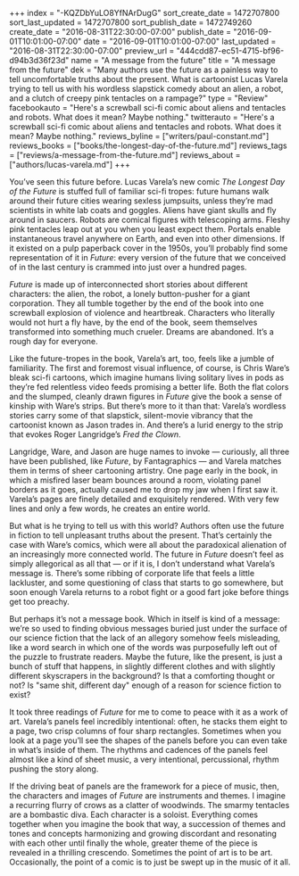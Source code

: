 +++
index = "-KQZDbYuLO8YfNArDugG"
sort_create_date = 1472707800
sort_last_updated = 1472707800
sort_publish_date = 1472749260
create_date = "2016-08-31T22:30:00-07:00"
publish_date = "2016-09-01T10:01:00-07:00"
date = "2016-09-01T10:01:00-07:00"
last_updated = "2016-08-31T22:30:00-07:00"
preview_url = "444cdd87-ec51-4715-bf96-d94b3d36f23d"
name = "A message from the future"
title = "A message from the future"
dek = "Many authors use the future as a painless way to tell uncomfortable truths about the present. What is cartoonist Lucas Varela trying to tell us with his wordless slapstick comedy about an alien, a robot, and a clutch of creepy pink tentacles on a rampage?"
type = "Review"
facebookauto = "Here's a screwball sci-fi comic about aliens and tentacles and robots. What does it mean? Maybe nothing."
twitterauto = "Here's a screwball sci-fi comic about aliens and tentacles and robots. What does it mean? Maybe nothing."
reviews_byline = ["writers/paul-constant.md"]
reviews_books = ["books/the-longest-day-of-the-future.md"]
reviews_tags = ["reviews/a-message-from-the-future.md"]
reviews_about = ["authors/lucas-varela.md"]
+++

You’ve seen this future before. Lucas Varela’s new comic *The Longest Day of the Future* is stuffed full of familiar sci-fi tropes: future humans walk around their future cities wearing sexless jumpsuits, unless they’re mad scientists in white lab coats and goggles. Aliens have giant skulls and fly around in saucers. Robots are comical figures with telescoping arms. Fleshy pink tentacles leap out at you when you least expect them. Portals enable instantaneous travel anywhere on Earth, and even into other dimensions. If it existed on a pulp paperback cover in the 1950s, you’ll probably find some representation of it in *Future*: every version of the future that we conceived of in the last century is crammed into just over a hundred pages.

*Future* is made up of interconnected short stories about different characters: the alien, the robot, a lonely button-pusher for a giant corporation. They all tumble together by the end of the book into one screwball explosion of violence and heartbreak. Characters who literally would not hurt a fly have, by the end of the book, seem themselves transformed into something much crueler. Dreams are abandoned. It’s a rough day for everyone.

Like the future-tropes in the book, Varela’s art, too, feels like a jumble of familiarity. The first and foremost visual influence, of course, is Chris Ware’s bleak sci-fi cartoons, which imagine humans living solitary lives in pods as they’re fed relentless video feeds promising a better life. Both the flat colors and the slumped, cleanly drawn figures in *Future* give the book a sense of kinship with Ware’s strips. But there’s more to it than that: Varela’s wordless stories carry some of that slapstick, silent-movie vibrancy that the cartoonist known as Jason trades in. And there’s a lurid energy to the strip that evokes Roger Langridge’s *Fred the Clown*. 

Langridge, Ware, and Jason are huge names to invoke — curiously, all three have been published, like *Future*, by Fantagraphics — and Varela matches them in terms of sheer cartooning artistry. One page early in the book, in which a misfired laser beam bounces around a room, violating panel borders as it goes, actually caused me to drop my jaw when I first saw it. Varela’s pages are finely detailed and exquisitely rendered. With very few lines and only a few words, he creates an entire world.

But what is he trying to tell us with this world? Authors often use the future in fiction to tell unpleasant truths about the present. That’s certainly the case with Ware’s comics, which were all about the paradoxical alienation of an increasingly more connected world. The future in *Future* doesn’t feel as simply allegorical as all that — or if it is, I don’t understand what Varela’s message is. There’s some ribbing of corporate life that feels a little lackluster, and some questioning of class that starts to go somewhere, but soon enough Varela returns to a robot fight or a good fart joke before things get too preachy.

But perhaps it’s not a message book. Which in itself is kind of a message: we’re so used to finding obvious messages buried just under the surface of our science fiction that the lack of an allegory somehow feels misleading, like a word search in which one of the words was purposefully left out of the puzzle to frustrate readers. Maybe the future, like the present, is just a bunch of stuff that happens, in slightly different clothes and with slightly different skyscrapers in the background? Is that a comforting thought or not? Is "same shit, different day" enough of a reason for science fiction to exist?

It took three readings of *Future* for me to come to peace with it as a work of art. Varela’s panels feel incredibly intentional: often, he stacks them eight to a page, two crisp columns of four sharp rectangles. Sometimes when you look at a page you’ll see the shapes of the panels before you can even take in what’s inside of them. The rhythms and cadences of the panels feel almost like a kind of sheet music, a very intentional, percussional, rhythm pushing the story along.

If the driving beat of panels are the framework for a piece of music, then, the characters and images of *Future* are instruments and themes. I imagine a recurring flurry of crows as a clatter of woodwinds. The smarmy tentacles are a bombastic diva. Each character is a soloist. Everything comes together when you imagine the book that way, a succession of themes and tones and concepts harmonizing and growing discordant and resonating with each other until finally the whole, greater theme of the piece is revealed in a thrilling crescendo. Sometimes the point of art is to be art. Occasionally, the point of a comic is to just be swept up in the music of it all.
